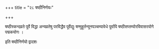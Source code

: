 +++
title = "२८ षष्ठीनिर्णयःः"

+++

षष्ठीस्कन्दव्रते पूर्वे विद्धा अन्यव्रतेषु परविद्धैव पूर्वेद्युः षण्मुहूर्तन्यूनपञ्चम्यावेधे पूर्वापि षष्ठीसप्तम्योरविवासरयोगे पद्मकयोगः ।

इति षष्ठीनिर्णयो द्वादशः
